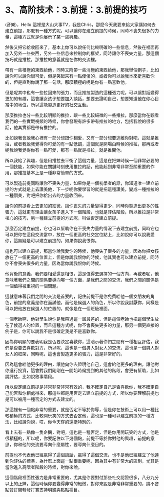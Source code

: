 # 3、高阶技术：3.前提：3.前提的技巧

(音樂)，Hello 這裡是大山大事TV，我是Chris，那麼今天我要來給大家講如何去建立前提，那麼有一種方式呢，可以讓你在建立前提的時候，同時不喪失很多的力量，這種方式就是你展示了某一些興趣。

然後又把它給收回來了，基本上你可以說任何比較明確的一些信息，然後在裡面再加入另外一些東西，另外一些信息來控制你的框架，同時讓你不喪失力量，那這個技巧就是推拉，那推拉的意義就是在你的交流裡。

帶有一些積極的東西給他，同時又附帶一些消極的東西給他，那我舉個例子，比如說你可以說你很可愛，但是笑起來有一點傻傻的，或者你可以說我本來挺喜歡你的，但是直到你說了那一句話，那麼積極的呢是你有一點喜歡他。

但是呢其中也有一些拉回來的張力，而且推拉製造的這種張力呢，可以讓對話變得更加的有趣，這會讓女孩子想要加入談話，想要去證明自己，想要知道他在你心目當中的地位，所以這能製造更好的社交互動。

那麼推拉也分一些比較明顯的推拉，跟一些比較細微的一些推拉，那麼當你在觀看我們的一些實戰視頻的時候，你會發現有許多帶有推拉的地方，包括我說的很多話，他其實都是帶有推拉的。

比如說我會說我心裡有一部分想跟你相愛，又有一部分想要逃離你對吧，這就是推拉，或者我說我覺得你可愛的有一點低調，這個就是開場白時候的推拉，那再或者呢我說我覺得你有一點可愛，那有一點就是推拉，就是推開他。

所以我給了興趣，但是用推拉去平衡了這個力量，這是在把妹時候一個非常必要的一個技能，如果你能在關鍵時刻使用推拉的話，他能起到非常非常至關重要的作用，那推拉基本上是一種非常簡單的方式。

可以製造前提同時讓你不喪失力量，如果你是一個初學者的話，你知道唯一建立前提的方式就是上去讚美他，下一步呢你要學習的就是把這種讚美，變成一種推拉的一種讚美，對吧把你給出去的力量收回來。

讓你的前提看上去更加的細微，讓你喪失的力量變得更少，同時你製造出更多的性張力，這就更有理由讓女孩子進入下一個階段，也就是評估階段，所以推拉是非常核心的技巧，另一種建立前提的方式呢，叫做否定建立前提。

那麼否定建立前提，它也可以幫助你在不喪失力量的情況下去建立前提，同時它也可以把你在這段交流當中，放在一個更高的社交定位點上，比如說你可以說我愛你，這無疑是可以建立前提的，如果你說我恨你。

這也可以建立前提，那當你說我愛你的時候，他喪失了很多的力量，因為你把女孩放在了一個更高的位置上，但是你說我恨你的時候，他其實也可以建立前提，同時你不會喪失很多的力量，因為當你說我恨你的時候。

他背後的意義，我們要相愛還是相恨，這是值得去選擇的一個方向，再或者呢，他意味著我們之間的關係要導向哪一個方面，是我們之間的交流，我們之間的關係是一個值得被重視的一個問題。

這就意味著我們之間的交流是首要的，記住前提不是你免費給他一個女朋友的角色，前提的意義是你在面試他，而他是候選人的角色，所以你說我討厭你，同樣是可以把他放在候選人的位置的，就像是在一個班級裡面。

一個老師啊，他對學生說你是我帶過這一屆最差的，但是這個老師也把這個學生放在了候選人的位置，而且這種方式呢，你不會喪失更多的力量，那另一個更直接的例子是，你可以說我不是很確定我是不是喜歡你。

因為你明顯的要表明我是否要決定喜歡你，這暗示著你們之間有一種相互評估，我們是否要去喜歡對方，所以呢，這也是一個男人對女人的交流，這也是一個男人對女人的框架，同時呢，這也會製造更多的張力，這是非常好的。

因為這會給他更多的理由，讓他向你去證明他自己，這會給他更多的理由，讓他對你進行投資，這會對我們剛剛在一開始時候提到的其他的階段，會更有幫助，比如說評估，比如說敘事階段。

所以否定建立前提是非常非常非常有效的，我不確定自己是否喜歡你，我不確定自己能否和你相處得來，那這些都是用否定去建立前提的方式，所以你要理解前提也是可以被用一種否定的方式去建立的。

那這裡有一個點非常的重要，就是否定不等於侮辱，但是你在技術上可以用一種比較積極的方式，比較開玩笑的方式去否定他，這也是一種可以建立前提的一種方法，比如說你說，哎，你今天穿的還挺特別的。

看上去有一點像一隻企鵝，對吧，這也是一種否定，但是你用開玩笑的方式，他是很積極的，所以呢，你要記住以下幾個點，前提不等於你對他的興趣，前提的意思，你和他的交流要導向什麼屬性，要導向什麼目的。

前提也不代表他已經贏得了這個談話，贏得了這個交流，也不是他已經建立了他達到你評估的標準，為什麼上面這一點很重要呢，因為其中有非常大的區別，尤其是當你進入高階者階段的時候，對你來說。

這個階段裡面性張力是非常重要的，尤其是你要對付那些社交認證很多，八分九分以上的正妹，這個時候你要變得非常的細微，對你來說是非常非常重要的，請不吝點贊訂閱轉發打賞支持明鏡與點點欄目。

